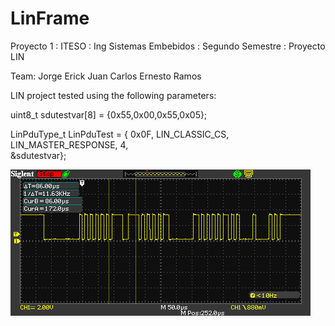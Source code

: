 # LinFrame
Proyecto 1 : ITESO : Ing Sistemas Embebidos : Segundo Semestre : Proyecto LIN

Team:
Jorge Erick 
Juan Carlos
Ernesto Ramos

LIN project tested using the following parameters:

uint8_t sdutestvar[8] = {0x55,0x00,0x55,0x05};

LinPduType_t LinPduTest = { 0x0F,
               LIN_CLASSIC_CS,           
               LIN_MASTER_RESPONSE,
               4,            
               &sdutestvar};


![alt tag](https://github.com/ERNE196077/LinFrame/blob/master/SDS00003.BMP)
